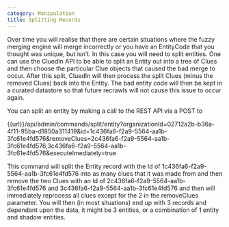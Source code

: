 ```yaml
---
category: Manipulation
title: Splitting Records
---
```


Over time you will realise that there are certain situations where the fuzzy merging engine will merge incorrectly or you have an EntityCode that you thought was unique, but isn’t. In this case you will need to split entities. One can use the CluedIn API to be able to split an Entity out into a tree of Clues and then choose the particular Clue objects that caused the bad merge to occur. After this split, CluedIn will then process the split Clues (minus the removed Clues) back into the Entity. The bad entity code will then be kept in a curated datastore so that future recrawls will not cause this issue to occur again. 

You can split an entity by making a call to the REST API via a POST to

{{url}}/api/admin/commands/split/entity?organizationId=02712a2b-b36a-4f11-95ba-d1850a311419&id=1c436fa6-f2a9-5564-aa1b-3fc61e4fd576&removeClues=2c436fa6-f2a9-5564-aa1b-3fc61e4fd576,3c436fa6-f2a9-5564-aa1b-3fc61e4fd576&executeImediately=true

This command will split the Entity record with the Id of 1c436fa6-f2a9-5564-aa1b-3fc61e4fd576 into as many clues that it was made from and then remove the two Clues with an Id of 2c436fa6-f2a9-5564-aa1b-3fc61e4fd576 and 3c436fa6-f2a9-5564-aa1b-3fc61e4fd576 and then will immediately reprocess all clues except for the 2 in the removeClues parameter. You will then (in most situations) end up with 3 records and dependant upon the data, it might be 3 entities, or a combination of 1 entity and shadow entities. 
